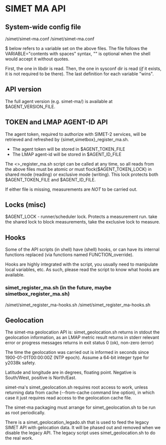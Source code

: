 # SIMET MA API

## System-wide config file

  <libdir>/simet/simet-ma.conf
  <sysconf dir>/simet/simet-ma.conf

  $<VARIABLE> below refers to a variable set on the above files.
  The file follows the VARIABLE="contents with spaces" syntax,
  "" is optional when the shell would accept it without quotes.

  First, the one in libdir is read.  Then, the one in sysconf dir
  is read (*if* it exists, it is not required to be there).  The
  last definition for each variable "wins".


## API version

  The full agent version (e.g. simet-ma/<version>) is available
  at $AGENT_VERSION_FILE.


## TOKEN and LMAP AGENT-ID API

  The agent token, required to authorize with SIMET-2 services, will
  be retrieved and refreshed by {simet,simetbox}_register_ma.sh.

  *  The agent token will be stored in $AGENT_TOKEN_FILE
  *  The LMAP agent-id will be stored in $AGENT_ID_FILE

  The <>_register_ma.sh script can be called at any time, so all reads
  from the above files must be atomic *or* must flock($AGENT_TOKEN_LOCK)
  in shared mode (reading) or exclusive mode (writing).  This lock
  protects both $AGENT_TOKEN_FILE and $AGENT_ID_FILE.

  If either file is missing, measurements are *NOT* to be carried out.


## Locks (misc)
  $AGENT_LOCK  -  runner/scheduler lock.  Protects a measurement run.
     take the shared lock to block measurements, take the exclusive
     lock to measure.

## Hooks

  Some of the API scripts (in shell) have (shell) hooks, or can have its
  internal functions replaced (via functions named FUNCTION_override).

  Hooks are highly integrated with the script, you usually need to
  manipulate local variables, etc.  As such, please read the script to
  know what hooks are available.

### simet_register_ma.sh (in the future, maybe simetbox_register_ma.sh)

  <libdir>/simet/simet_register_ma-hooks.sh
  <sysconf dir>/simet/simet_register_ma-hooks.sh


## Geolocation

  The simet-ma geolocation API is:
  simet\_geolocation.sh
     returns in stdout the geolocation information, as an LMAP metric
       result
     returns in stderr relevant error or progress messages
     returns in exit status 0 (ok), non-zero (error)

  The time the geolocation was carried out is informed in seconds since
  1900-01-01T00:00:00Z (NTP epoch).  Assume a 64-bit integer type for
  y2038k safety.

  Latitude and longitude are in degrees, floating point.  Negative is
  South/West, positive is North/East.

  simet-ma's simet\_geolocation.sh requires root access to work, unless
  returning data from cache (--from-cache command line option), in which
  case it just requires read access to the geolocation cache file.

  The simet-ma packaging must arrange for simet\_geolocation.sh to be
  run as root periodically.

  There is a simet\_geolocation\_legado.sh that is used to feed the
  legacy SIMET API with gelocation data.  It will be phased out and
  removed when we disable the legacy API.  The legacy script uses
  simet\_geolocation.sh to do the real work.
